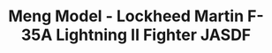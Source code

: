 ---
layout: product
title: "Meng Model - Lockheed Martin F-35A Lightning II Fighter JASDF"
price: "8200" 
desc: "N/A"
img_path: "/assets/img/MM-LS-008.webp"
brand: "N/A"
available: false
special_offer: false
new: false
soon: false
cat: "010000"
subcat: "011000"
subsubcat: "0N/A"
sifra: "MM-LS-008"
popular: false
---